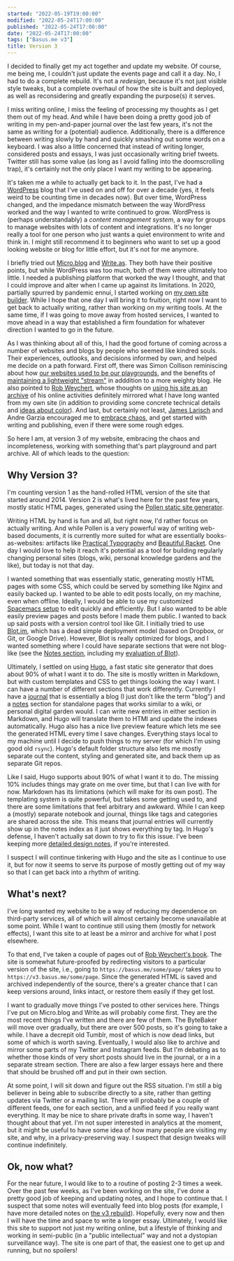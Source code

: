 ```yaml
---
started: "2022-05-19T19:00:00"
modified: "2022-05-24T17:00:00"
published: "2022-05-24T17:00:00"
date: "2022-05-24T17:00:00"
tags: ["Basus.me v3"]
title: Version 3
---
```


I decided to finally get my act together and update my website. Of course, me
being me, I couldn't just update the events page and call it a day. No, I had to
do a complete rebuild. It's not a _redesign_, because it's not just visible
style tweaks, but a complete overhaul of how the site is built and deployed, as
well as reconsidering and greatly expanding the purpose(s) it serves.

I miss writing online, I miss the feeling of processing my thoughts as I get
them out of my head. And while I have been doing a pretty good job of writing in
my pen-and-paper journal over the last few years, it's not the same as writing
for a (potential) audience. Additionally, there is a difference between writing
slowly by hand and quickly smashing out some words on a keyboard. I was also a
little concerned that instead of writing longer, considered posts and essays, I
was just occasionally writing brief tweets. Twitter still has some value (as
long as I avoid falling into the doomscrolling trap), it's certainly not the
only place I want my writing to be appearing.

It's taken me a while to actually get back to it. In the past, I've had a
[WordPress](https://wordpress.com) blog that I've used on and off for over a
decade (yes, it feels weird to be counting time in decades now). But over time,
WordPress changed, and the impedance mismatch between the way WordPress worked
and the way I wanted to write continued to grow. WordPress is (perhaps
understandably) a _content management system_, a way for groups to manage
websites with lots of content and integrations. It's no longer really a tool for
one person who just wants a quiet environment to write and think in. I might
still recommend it to beginners who want to set up a good looking website or
blog for little effort, but it's not for me anymore.

I briefly tried out [Micro.blog](https://micro.blog) and
[Write.as](https://write.as). They both have their positive points, but while
WordPress was too much, both of them were ultimately too little. I needed a
publishing platform that worked the way I thought, and that I could improve and
alter when I came up against its limitations. In 2020, partially spurred by
pandemic ennui, I started working on [my own site
builder](https://colophon.basus.me). While I hope that one day I will bring it
to fruition, right now I want to get back to actually writing, rather than
working on my writing tools. At the same time, if I was going to move away from
hosted services, I wanted to move ahead in a way that established a firm
foundation for whatever direction I wanted to go in the future.

As I was thinking about all of this, I had the good fortune of coming across a
number of websites and blogs by people who seemed like kindred souls. Their
experiences, outlooks, and decisions informed by own, and helped me decide on a
path forward. First off, there was Simon Collison reminiscing about how [our
websites used to be our
playgrounds](https://colly.com/articles/this-used-to-be-our-playground), and the
benefits of [maintaining a lightweight
"stream"](https://colly.com/articles/stream-on) in adddition to a more weighty
blog. He also pointed to [Rob Weychert](https://v6.robweychert.com), whose
thoughts on [using his site as an
archive](https://v6.robweychert.com/blog/2017/09/v6-the-archive/) of his online
activities definitely mirrored what I have long wanted from my own site (in
addition to providing some concrete technical details and [ideas about
color](https://v6.robweychert.com/blog/2018/02/v6-color/)). And last, but
certainly not least, [James Larisch](https://jameslarisch.com) and Andre Garzia
encouraged me to [embrace
chaos](https://andregarzia.com/2022/05/How-this-blog-works-or-embracing-chaos.html),
and get started with writing and publishing, even if there were some rough
edges.

So here I am, at version 3 of my website, embracing the chaos and
incompleteness, working with something that's part playground and part archive.
All of which leads to the question:

## Why Version 3?

I'm counting version 1 as the hand-rolled HTML version of the site that started
around 2014. Version 2 is what's lived here for the past few years, mostly
static HTML pages, generated using the [Pollen static site
generator](https://docs.racket-lang.org/pollen/).

Writing HTML by hand is fun and all, but right now, I'd rather focus on actually
writing. And while Pollen is a very powerful way of writing web-based documents,
it is currently more suited for what are essentially books-as-websites:
artifacts like [Practical Typography](https://practicaltypography.com) and
[Beautiful Racket](https://beautifulracket.com). One day I would love to help it
reach it's potential as a tool for building regularly changing personal sites
(blogs, wiki, personal knowledge gardens and the like), but today is not that
day.

I wanted something that was essentially static, generating mostly HTML pages
with some CSS, which could be served by something like Nginx and easily backed
up. I wanted to be able to edit posts locally, on my machine, even when offline.
Ideally, I would be able to use my customized [Spacemacs
setup](https://www.spacemacs.org) to edit quickly and efficiently. But I also
wanted to be able easily preview pages and posts before I made them public. I
wanted to back up said posts with a version control tool like Git. I initially
tried to use [Blot.im](https://blot.im), which has a dead simple deployment
model (based on Dropbox, or Git, or Google Drive). However, Blot is really
optimized for blogs, and I wanted something where I could have separate sections
that were not blog-like (see the [Notes section](/notes/), including my
[evaluation of
Blot](/notes/writing-and-publishing-environments/evaluating-blot/)).

Ultimately, I settled on using [Hugo](https://gohugo.io), a fast static site
generator that does about 90% of what I want it to do. The site is mostly
written in Markdown, but with custom templates and CSS to get things looking the
way I want. I can have a number of different sections that work differently.
Currently I have a [journal](/journal) that is essentially a blog (I just don't
like the term "blog") and a [notes](/notes) section for standalone pages that
works similar to a wiki, or personal digital garden would. I can write new
entries in either section in Markdown, and Hugo will translate them to HTMl and
update the indexes automatically. Hugo also has a nice live preview feature
which lets me see the generated HTML every time I save changes. Everything stays
local to my machine until I decide to push things to my server (for which I'm
using good old `rsync`). Hugo's default folder structure also lets me mostly
separate out the content, styling and generated site, and back them up as
separate Git repos.

Like I said, Hugo supports about 90% of what I want it to do. The missing 10%
includes things may grate on me over time, but that I can live with for now.
Markdown has its limitations (which will make for its own post). The templating
system is quite powerful, but takes some getting used to, and there are some
limitations that feel arbitrary and awkward. While I can keep a (mostly)
separate notebook and journal, things like tags and categories are shared across
the site. This means that journal entries will currently show up in the notes
index as it just shows everything by tag. In Hugo's defense, I haven't actually
sat down to try to fix this issue. I've been keeping more [detailed design
notes](/notes/basus.me-v3/), if you're interested.

I suspect I will continue tinkering with Hugo and the site as I continue to use
it, but for now it seems to serve its purpose of mostly getting out of my way
so that I can get back into a rhythm of writing.

## What's next?

I've long wanted my website to be a way of reducing my dependence on third-party
services, all of which will almost certainly become unavailable at some point.
While I want to continue still using them (mostly for network effects), I want
this site to at least be a mirror and archive for what I post elsewhere.

To that end, I've taken a couple of pages out of [Rob Weychert's
book](https://v6.robweychert.com/blog/2017/09/v6-the-archive/). The site is
somewhat future-proofed by redirecting visitors to a particular version of the
site, i.e., going to `https://basus.me/some/page/` takes you to
`https://v3.basus.me/some/page`. Since the generated HTML is saved and archived
independently of the source, there's a greater chance that I can keep versions
around, links intact, or restore them easily if they get lost.

I want to gradually move things I've posted to other services here. Things I've
put on Micro.blog and Write.as will probably come first. They are the most
recent things I've written and there are few of them. The ByteBaker will move
over gradually, but there are over 500 posts, so it's going to take a while. I
have a decrepit old Tumblr, most of which is now dead links, but some of which
is worth saving. Eventually, I would also like to archive and mirror some parts
of my Twitter and Instagram feeds. But I'm debating as to whether those kinds of
very short posts should live in the journal, or a in a separate stream section.
There are also a few larger essays here and there that should be brushed off and
put in their own section.

At some point, I will sit down and figure out the RSS situation. I'm still a big
believer in being able to subscribe directly to a site, rather than getting
updates via Twitter or a mailing list. There will probably be a couple of
different feeds, one for each section, and a unified feed if you really want
everything. It may be nice to share private drafts in some way, I haven't
thought about that yet. I'm not super interested in analytics at the moment, but
it might be useful to have some idea of how many people are visiting my site,
and why, in a privacy-preserving way. I suspect that design tweaks will continue
indefinitely.

## Ok, now what?

For the near future, I would like to to a routine of posting 2-3 times a week.
Over the past few weeks, as I've been working on the site, I've done a pretty
good job of keeping and updating notes, and I hope to continue that. I suspect
that some notes will eventually feed into blog posts (for example, I have more
detailed notes on [the v3 rebuild](/notes/basus.me-v3/)). Hopefully, every now
and then I will have the time and space to write a longer essay. Ultimately, I
would like this site to support not just my writing online, but a lifestyle of
thinking and working in semi-public (in a "public intellectual" way and not a
dystopian surveillance way). The site is one part of that, the easiest one to
get up and running, but no spoilers!
